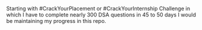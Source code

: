 Starting with #CrackYourPlacement or #CrackYourInternship Challenge in which I have to complete nearly 300 DSA questions in 45 to 50 days 
I would be maintaining my progress in this repo.

